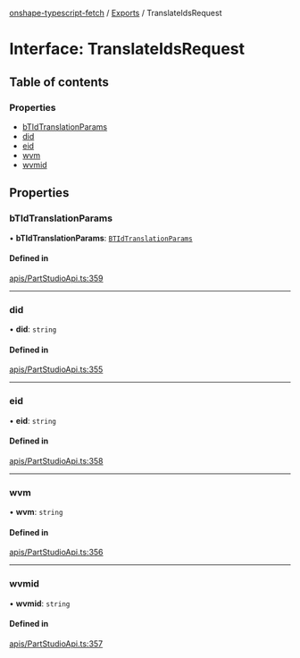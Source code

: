 [onshape-typescript-fetch](../README.md) / [Exports](../modules.md) / TranslateIdsRequest

# Interface: TranslateIdsRequest

## Table of contents

### Properties

- [bTIdTranslationParams](TranslateIdsRequest.md#btidtranslationparams)
- [did](TranslateIdsRequest.md#did)
- [eid](TranslateIdsRequest.md#eid)
- [wvm](TranslateIdsRequest.md#wvm)
- [wvmid](TranslateIdsRequest.md#wvmid)

## Properties

### bTIdTranslationParams

• **bTIdTranslationParams**: [`BTIdTranslationParams`](BTIdTranslationParams.md)

#### Defined in

[apis/PartStudioApi.ts:359](https://github.com/toebes/onshape-typescript-fetch/blob/3e11ae1/apis/PartStudioApi.ts#L359)

___

### did

• **did**: `string`

#### Defined in

[apis/PartStudioApi.ts:355](https://github.com/toebes/onshape-typescript-fetch/blob/3e11ae1/apis/PartStudioApi.ts#L355)

___

### eid

• **eid**: `string`

#### Defined in

[apis/PartStudioApi.ts:358](https://github.com/toebes/onshape-typescript-fetch/blob/3e11ae1/apis/PartStudioApi.ts#L358)

___

### wvm

• **wvm**: `string`

#### Defined in

[apis/PartStudioApi.ts:356](https://github.com/toebes/onshape-typescript-fetch/blob/3e11ae1/apis/PartStudioApi.ts#L356)

___

### wvmid

• **wvmid**: `string`

#### Defined in

[apis/PartStudioApi.ts:357](https://github.com/toebes/onshape-typescript-fetch/blob/3e11ae1/apis/PartStudioApi.ts#L357)
